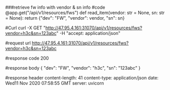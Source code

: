 



###retrieve fw info with vendor & sn info
#code
@app.get("/api/v1/resources/fws")
def read_item(vendor: str = None, sn: str = None):
    return {"dev": "FW", "vendor": vendor, "sn": sn}

#Curl
curl -X GET "http://47.95.4.161:31070/api/v1/resources/fws?vendor=h3c&sn=123abc" -H  "accept: application/json"

#request url
http://47.95.4.161:31070/api/v1/resources/fws?vendor=h3c&sn=123abc

#response code
200

#response body
{
  "dev": "FW",
  "vendor": "h3c",
  "sn": "123abc"
}

#response header
 content-length: 41 
 content-type: application/json 
 date: Wed11 Nov 2020 07:58:55 GMT 
 server: uvicorn 
